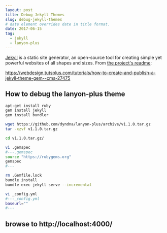 ```yaml
---
layout: post
title: Debug Jekyll Themes
slug: debug-jekyll-themes
# date element overrides date in title format.
date: 2017-06-15
tag:
  - jekyll
  - lanyon-plus
---
```


[Jekyll](http://jekyllrb.com) is a static site generator, an open-source tool for creating simple yet powerful websites of all shapes and sizes. From [the project's readme](https://github.com/mojombo/jekyll/blob/master/README.markdown):

<!--more-->

<https://webdesign.tutsplus.com/tutorials/how-to-create-and-publish-a-jekyll-theme-gem--cms-27475>

## How to debug the lanyon-plus theme

```bash
apt-get install ruby
gem install jekyll
gem install bundler

wget https://github.com/dyndna/lanyon-plus/archive/v1.1.0.tar.gz
tar -xzvf v1.1.0.tar.gz

cd v1.1.0.tar.gz/

vi .gemspec
#---.gemspec
source "https://rubygems.org"
gemspec
#---

rm .Gemfile.lock
bundle install
bundle exec jekyll serve --incremental

vi _config.yml
#---_config.yml
baseurl=""
#---
```

## browse to http://localhost:4000/

